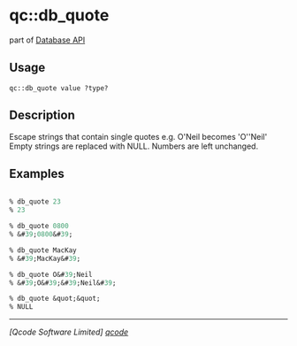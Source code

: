 qc::db_quote
============

part of [Database API](../qc/wiki/DatabaseApi)

Usage
-----
`qc::db_quote value ?type?`

Description
-----------
Escape strings that contain single quotes e.g. O'Neil becomes 'O''Neil' Empty strings are replaced with NULL. Numbers are left unchanged.

Examples
--------
```tcl

% db_quote 23
% 23

% db_quote 0800
% &#39;0800&#39;

% db_quote MacKay
% &#39;MacKay&#39;

% db_quote O&#39;Neil
% &#39;O&#39;&#39;Neil&#39;

% db_quote &quot;&quot;
% NULL

```

----------------------------------
*[Qcode Software Limited] [qcode]*

[qcode]: http://www.qcode.co.uk "Qcode Software"